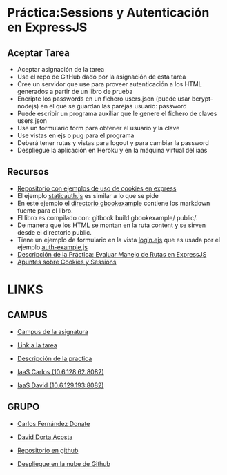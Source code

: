 # Práctica:Sessions y Autenticación en ExpressJS

## Aceptar Tarea

* Aceptar asignación de la tarea
* Use el repo de GitHub dado por la asignación de esta tarea
* Cree un servidor que use para proveer autenticación a los HTML generados a partir de un libro de prueba
* Encripte los passwords en un fichero users.json (puede usar bcrypt-nodejs) en el que se guardan las parejas usuario: password
* Puede escribir un programa auxiliar que le genere el fichero de claves users.json
* Use un formulario form para obtener el usuario y la clave
* Use vistas en ejs o pug para el programa
* Deberá tener rutas y vistas para logout y para cambiar la password
* Despliegue la aplicación en Heroku y en la máquina virtual del iaas

## Recursos

* [Repositorio con ejemplos de uso de cookies en express](https://github.com/ULL-ESIT-DSI-1617/express-cookies-examples)
* El ejemplo [staticauth.js](https://github.com/ULL-ESIT-DSI-1617/express-cookies-examples/blob/master/staticauth.js) es similar a lo que se pide
* En este ejemplo el [directorio gbookexample](https://github.com/ULL-ESIT-DSI-1617/express-cookies-examples/tree/master/gbookexample) contiene los markdown fuente para el libro.
* El libro es compilado con: gitbook build gbookexample/ public/.
* De manera que los HTML se montan en la ruta content y se sirven desde el directorio public.
* Tiene un ejemplo de formulario en la vista [login.ejs](https://github.com/ULL-ESIT-DSI-1617/express-cookies-examples/blob/master/views/login.ejs) que es usada por el ejemplo [auth-example.js](https://github.com/ULL-ESIT-DSI-1617/express-cookies-examples/blob/master/auth-example.js#L99-L101)
* [Descripción de la Práctica: Evaluar Manejo de Rutas en ExpressJS](https://casianorodriguezleon.gitbooks.io/ull-esit-1617/content/practicas/practicalearningcookies.html)
* [Apuntes sobre Cookies y Sessions](https://casianorodriguezleon.gitbooks.io/ull-esit-1617/content/apuntes/cookies/)

# __LINKS__

## CAMPUS

* [Campus de la asignatura](https://campusvirtual.ull.es/1617/course/view.php?id=1136)

* [Link a la tarea](https://campusvirtual.ull.es/1617/mod/workshop/view.php?id=190429)

* [Descripción de la practica](https://casianorodriguezleon.gitbooks.io/ull-esit-1617/content/practicas/practicasessions.html)

* [IaaS Carlos (10.6.128.62:8082)](https://i.imgsafe.org/2fb5b00e5e.jpg)

* [IaaS David (10.6.129.193:8082)](https://i.imgsafe.org/2fb5b00e5e.jpg)



## GRUPO

* [Carlos Fernández Donate](https://charly-poket.github.io)

* [David Dorta Acosta](https://alu0100851236.github.io/)

* [Repositorio en github](https://github.com/ULL-ESIT-DSI-1617/sessions-y-autenticacion-en-expressjs-carlos-david-35l2-p5)

* [Despliegue en la nube de Github](https://i.imgsafe.org/2fb5b00e5e.jpg)
